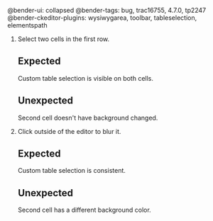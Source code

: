 @bender-ui: collapsed
@bender-tags: bug, trac16755, 4.7.0, tp2247
@bender-ckeditor-plugins: wysiwygarea, toolbar, tableselection, elementspath

1. Select two cells in the first row.

   ## Expected

   Custom table selection is visible on both cells.

   ## Unexpected

   Second cell doesn't have background changed.

1. Click outside of the editor to blur it.

   ## Expected

   Custom table selection is consistent.

   ## Unexpected

   Second cell has a different background color.
